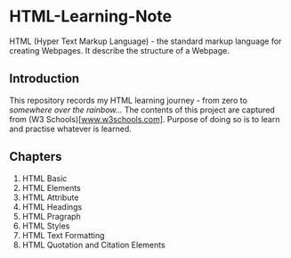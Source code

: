 # HTML-Learning-Note
HTML (Hyper Text Markup Language) - the standard markup language for creating Webpages. It describe the structure of a Webpage.

## Introduction
This repository records my HTML learning journey - from zero to *somewhere over the rainbow...*
The contents of this project are captured from (W3 Schools)[www.w3schools.com]. 
Purpose of doing so is to learn and practise whatever is learned.

## Chapters
1. HTML Basic
2. HTML Elements
3. HTML Attribute
4. HTML Headings
5. HTML Pragraph
6. HTML Styles
7. HTML Text Formatting
8. HTML Quotation and Citation Elements

